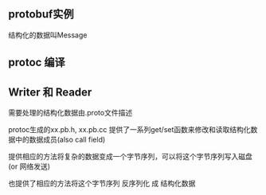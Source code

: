 ## protobuf实例

结构化的数据叫Message

## protoc 编译

## Writer 和 Reader

需要处理的结构化数据由.proto文件描述

protoc生成的xx.pb.h, xx.pb.cc 提供了一系列get/set函数来修改和读取结构化数据中的数据成员(also call field)

提供相应的方法将复杂的数据变成一个字节序列，可以将这个字节序列写入磁盘(or 网络发送)

也提供了相应的方法将这个字节序列 反序列化 成 结构化数据




